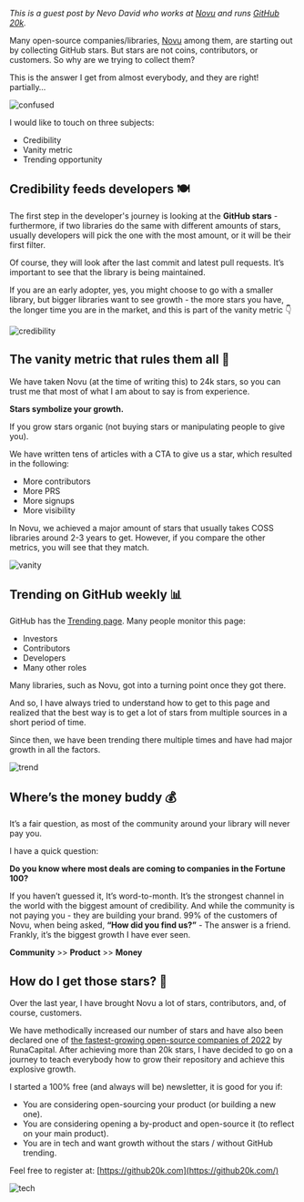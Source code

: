 _This is a guest post by Nevo David who works at [Novu](https://github.com/novuhq/novu) and runs [GitHub 20k](https://github20k.com)._

Many open-source companies/libraries, [Novu](https://github.com/novuhq/novu) among them, are starting out by collecting GitHub stars. But stars are not coins, contributors, or customers. So why are we trying to collect them?

This is the answer I get from almost everybody, and they are right! partially…

![confused](/assets/blog/do-github-stars-equal-money/confused.gif)

I would like to touch on three subjects:

-   Credibility
-   Vanity metric
-   Trending opportunity

## Credibility feeds developers 🍽️

The first step in the developer's journey is looking at the **GitHub stars** - furthermore, if two libraries do the same with different amounts of stars, usually developers will pick the one with the most amount, or it will be their first filter.

Of course, they will look after the last commit and latest pull requests. It’s important to see that the library is being maintained.

If you are an early adopter, yes, you might choose to go with a smaller library, but bigger libraries want to see growth - the more stars you have, the longer time you are in the market, and this is part of the vanity metric 👇

![credibility](/assets/blog/do-github-stars-equal-money/credibility.gif)

## The vanity metric that rules them all 👑

We have taken Novu (at the time of writing this) to 24k stars, so you can trust me that most of what I am about to say is from experience.

**Stars symbolize your growth.**

If you grow stars organic (not buying stars or manipulating people to give you).

We have written tens of articles with a CTA to give us a star, which resulted in the following:

-   More contributors
-   More PRS
-   More signups
-   More visibility

In Novu, we achieved a major amount of stars that usually takes COSS libraries around 2-3 years to get. However, if you compare the other metrics, you will see that they match.

![vanity](/assets/blog/do-github-stars-equal-money/vanity.gif)

## Trending on GitHub weekly 📊

GitHub has the [Trending page](https://github20k.com). Many people monitor this page:

-   Investors
-   Contributors
-   Developers
-   Many other roles

Many libraries, such as Novu, got into a turning point once they got there.

And so, I have always tried to understand how to get to this page and realized that the best way is to get a lot of stars from multiple sources in a short period of time.

Since then, we have been trending there multiple times and have had major growth in all the factors.

![trend](/assets/blog/do-github-stars-equal-money/trend.gif)

## Where’s the money buddy 💰

It’s a fair question, as most of the community around your library will never pay you.

I have a quick question:

**Do you know where most deals are coming to companies in the Fortune 100?**

If you haven’t guessed it, It’s word-to-month. It’s the strongest channel in the world with the biggest amount of credibility. And while the community is not paying you - they are building your brand. 99% of the customers of Novu, when being asked, **“How did you find us?”** - The answer is a friend. Frankly, it’s the biggest growth I have ever seen.

**Community** >> **Product** >> **Money**

## How do I get those stars? 🌟

Over the last year, I have brought Novu a lot of stars, contributors, and, of course, customers.

We have methodically increased our number of stars and have also been declared one of [the fastest-growing open-source companies of 2022](https://runacap.com/ross-index/annual-2022/) by RunaCapital. After achieving more than 20k stars, I have decided to go on a journey to teach everybody how to grow their repository and achieve this explosive growth.

I started a 100% free (and always will be) newsletter, it is good for you if:

-   You are considering open-sourcing your product (or building a new one).
-   You are considering opening a by-product and open-source it (to reflect on your main product).
-   You are in tech and want growth without the stars / without GitHub trending.

Feel free to register at: [https://github20k.com](https://github20k.com/)

![tech](/assets/blog/do-github-stars-equal-money/tech.webp)
